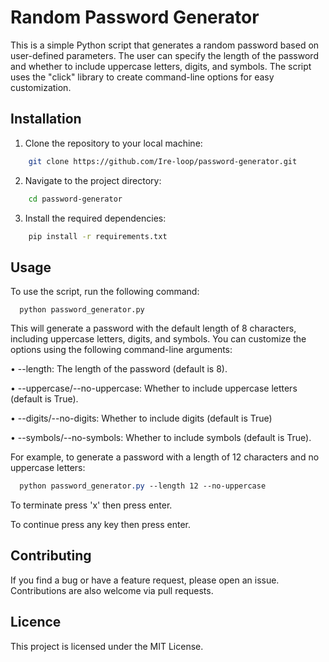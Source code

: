 
# Random Password Generator

This is a simple Python script that generates a random password based on user-defined parameters. The user can specify the length of the password and whether to include uppercase letters, digits, and symbols. The script uses the "click" library to create command-line options for easy customization.




## Installation

   1. Clone the repository to your local machine:
```bash
    git clone https://github.com/Ire-loop/password-generator.git
```
   2. Navigate to the project directory:
```bash
    cd password-generator
```
   3. Install the required dependencies:
```bash
    pip install -r requirements.txt
```

## Usage
To use the script, run the following command:

```
  python password_generator.py
```
This will generate a password with the default length of 8 characters, including uppercase letters, digits, and symbols. You can customize the options using the following command-line arguments:

• --length: The length of the password (default is 8).

• --uppercase/--no-uppercase: Whether to include uppercase letters (default is True).

• --digits/--no-digits: Whether to include digits (default is True)

• --symbols/--no-symbols: Whether to include symbols (default is True).

For example, to generate a password with a length of 12 characters and no uppercase letters:
```CSS
  python password_generator.py --length 12 --no-uppercase
```
To terminate press 'x' then press enter.

To continue press any key then press enter.

## Contributing
If you find a bug or have a feature request, please open an issue. Contributions are also welcome via pull requests.

## Licence
This project is licensed under the MIT License.
